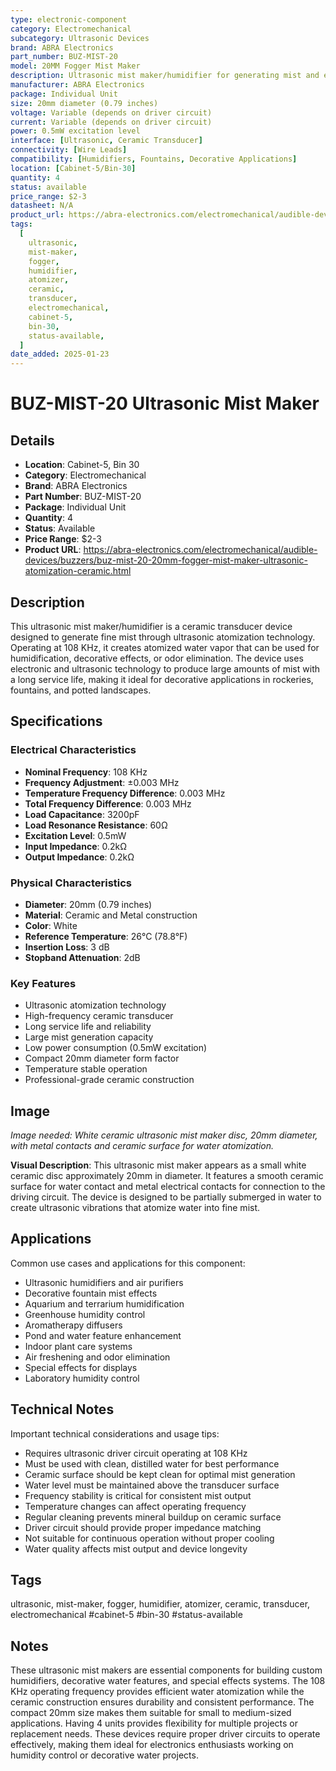 ```yaml
---
type: electronic-component
category: Electromechanical
subcategory: Ultrasonic Devices
brand: ABRA Electronics
part_number: BUZ-MIST-20
model: 20MM Fogger Mist Maker
description: Ultrasonic mist maker/humidifier for generating mist and eliminating odors
manufacturer: ABRA Electronics
package: Individual Unit
size: 20mm diameter (0.79 inches)
voltage: Variable (depends on driver circuit)
current: Variable (depends on driver circuit)
power: 0.5mW excitation level
interface: [Ultrasonic, Ceramic Transducer]
connectivity: [Wire Leads]
compatibility: [Humidifiers, Fountains, Decorative Applications]
location: [Cabinet-5/Bin-30]
quantity: 4
status: available
price_range: $2-3
datasheet: N/A
product_url: https://abra-electronics.com/electromechanical/audible-devices/buzzers/buz-mist-20-20mm-fogger-mist-maker-ultrasonic-atomization-ceramic.html
tags:
  [
    ultrasonic,
    mist-maker,
    fogger,
    humidifier,
    atomizer,
    ceramic,
    transducer,
    electromechanical,
    cabinet-5,
    bin-30,
    status-available,
  ]
date_added: 2025-01-23
---
```


# BUZ-MIST-20 Ultrasonic Mist Maker

## Details

- **Location**: Cabinet-5, Bin 30
- **Category**: Electromechanical
- **Brand**: ABRA Electronics
- **Part Number**: BUZ-MIST-20
- **Package**: Individual Unit
- **Quantity**: 4
- **Status**: Available
- **Price Range**: $2-3
- **Product URL**: https://abra-electronics.com/electromechanical/audible-devices/buzzers/buz-mist-20-20mm-fogger-mist-maker-ultrasonic-atomization-ceramic.html

## Description

This ultrasonic mist maker/humidifier is a ceramic transducer device designed to generate fine mist through ultrasonic atomization technology. Operating at 108 KHz, it creates atomized water vapor that can be used for humidification, decorative effects, or odor elimination. The device uses electronic and ultrasonic technology to produce large amounts of mist with a long service life, making it ideal for decorative applications in rockeries, fountains, and potted landscapes.

## Specifications

### Electrical Characteristics

- **Nominal Frequency**: 108 KHz
- **Frequency Adjustment**: ±0.003 MHz
- **Temperature Frequency Difference**: 0.003 MHz
- **Total Frequency Difference**: 0.003 MHz
- **Load Capacitance**: 3200pF
- **Load Resonance Resistance**: 60Ω
- **Excitation Level**: 0.5mW
- **Input Impedance**: 0.2kΩ
- **Output Impedance**: 0.2kΩ

### Physical Characteristics

- **Diameter**: 20mm (0.79 inches)
- **Material**: Ceramic and Metal construction
- **Color**: White
- **Reference Temperature**: 26°C (78.8°F)
- **Insertion Loss**: 3 dB
- **Stopband Attenuation**: 2dB

### Key Features

- Ultrasonic atomization technology
- High-frequency ceramic transducer
- Long service life and reliability
- Large mist generation capacity
- Low power consumption (0.5mW excitation)
- Compact 20mm diameter form factor
- Temperature stable operation
- Professional-grade ceramic construction

## Image

_Image needed: White ceramic ultrasonic mist maker disc, 20mm diameter, with metal contacts and ceramic surface for water atomization._

**Visual Description**: This ultrasonic mist maker appears as a small white ceramic disc approximately 20mm in diameter. It features a smooth ceramic surface for water contact and metal electrical contacts for connection to the driving circuit. The device is designed to be partially submerged in water to create ultrasonic vibrations that atomize water into fine mist.

## Applications

Common use cases and applications for this component:

- Ultrasonic humidifiers and air purifiers
- Decorative fountain mist effects
- Aquarium and terrarium humidification
- Greenhouse humidity control
- Aromatherapy diffusers
- Pond and water feature enhancement
- Indoor plant care systems
- Air freshening and odor elimination
- Special effects for displays
- Laboratory humidity control

## Technical Notes

Important technical considerations and usage tips:

- Requires ultrasonic driver circuit operating at 108 KHz
- Must be used with clean, distilled water for best performance
- Ceramic surface should be kept clean for optimal mist generation
- Water level must be maintained above the transducer surface
- Frequency stability is critical for consistent mist output
- Temperature changes can affect operating frequency
- Regular cleaning prevents mineral buildup on ceramic surface
- Driver circuit should provide proper impedance matching
- Not suitable for continuous operation without proper cooling
- Water quality affects mist output and device longevity

## Tags

ultrasonic, mist-maker, fogger, humidifier, atomizer, ceramic, transducer, electromechanical #cabinet-5 #bin-30 #status-available

## Notes

These ultrasonic mist makers are essential components for building custom humidifiers, decorative water features, and special effects systems. The 108 KHz operating frequency provides efficient water atomization while the ceramic construction ensures durability and consistent performance. The compact 20mm size makes them suitable for small to medium-sized applications. Having 4 units provides flexibility for multiple projects or replacement needs. These devices require proper driver circuits to operate effectively, making them ideal for electronics enthusiasts working on humidity control or decorative water projects.
